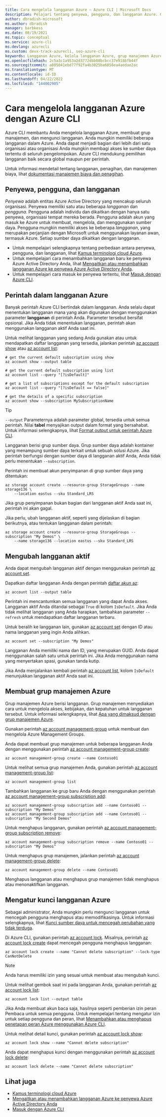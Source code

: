 ```yaml
---
title: Cara mengelola langganan Azure – Azure CLI | Microsoft Docs
description: Pelajari tentang penyewa, pengguna, dan langganan Azure. Gunakan Azure CLI untuk mengelola langganan Anda, membuat grup manajemen, dan mengunci langganan.
author: dbradish-microsoft
ms.author: dbradish
manager: barbkess
ms.date: 08/19/2021
ms.topic: conceptual
ms.service: azure-cli
ms.devlang: azurecli
ms.custom: devx-track-azurecli, seo-azure-cli
keywords: Langganan Azure, kelola langganan Azure, grup manajemen Azure, langganan set Azure cli, langganan pilih Azure cli
ms.openlocfilehash: 2c5a3c1a953a2d3772dbb08bcbcc37e9186fb44f
ms.sourcegitcommit: a805041ebd77f92fa4b3025ba6856ea4aedae2ac
ms.translationtype: MT
ms.contentlocale: id-ID
ms.lasthandoff: 04/22/2022
ms.locfileid: "144002905"
---
```

# <a name="how-to-manage-azure-subscriptions-with-the-azure-cli"></a>Cara mengelola langganan Azure dengan Azure CLI

Azure CLI membantu Anda mengelola langganan Azure, membuat grup manajemen, dan mengunci langganan.  Anda mungkin memiliki beberapa langganan dalam Azure. Anda dapat menjadi bagian dari lebih dari satu organisasi atau organisasi Anda mungkin membagi akses ke sumber daya tertentu di seluruh pengelompokan. Azure CLI mendukung pemilihan langganan baik secara global maupun per perintah.

Untuk informasi mendetail tentang langganan, penagihan, dan manajemen biaya, lihat [dokumentasi manajemen biaya dan penagihan](/azure/billing/).

## <a name="tenants-users-and-subscriptions"></a>Penyewa, pengguna, dan langganan

_Penyewa_ adalah entitas Azure Active Directory yang mencakup seluruh organisasi. Penyewa memiliki satu atau beberapa _langganan_ dan _pengguna_. Pengguna adalah individu dan dikaitkan dengan hanya satu penyewa, organisasi tempat mereka berada. Pengguna adalah akun yang masuk ke Azure untuk membuat, mengelola, dan menggunakan sumber daya. Pengguna mungkin memiliki akses ke beberapa _langganan_, yang merupakan perjanjian dengan Microsoft untuk menggunakan layanan awan, termasuk Azure. Setiap sumber daya dikaitkan dengan langganan.

* Untuk mempelajari selengkapnya tentang perbedaan antara penyewa, pengguna, dan langganan, lihat [Kamus terminologi cloud Azure](/azure/azure-glossary-cloud-terminology).
* Untuk mempelajari cara menambahkan langganan baru ke penyewa Azure Active Directory Anda, lihat [Mengaitkan atau menambahkan langganan Azure ke penyewa Azure Active Directory Anda](/azure/active-directory/active-directory-how-subscriptions-associated-directory).
* Untuk mempelajari cara masuk ke penyewa tertentu, lihat [Masuk dengan Azure CLI](./authenticate-azure-cli.md).

## <a name="commands-in-an-azure-subscription"></a>Perintah dalam langganan Azure

Banyak perintah Azure CLI bertindak dalam langganan. Anda selalu dapat menentukan langganan mana yang akan digunakan dengan menggunakan parameter **langganan** di perintah Anda. Parameter tersebut bersifat opsional. Jika Anda tidak menentukan langganan, perintah akan menggunakan langganan aktif Anda saat ini.

Untuk melihat langganan yang sedang Anda gunakan atau untuk mendapatkan daftar langganan yang tersedia, jalankan perintah [az account show](/cli/azure/account#az-account-show) atau [az account list](/cli/azure/account#az-account-list):

```azurecli
# get the current default subscription using show
az account show --output table

# get the current default subscription using list
az account list --query "[?isDefault]"

# get a list of subscriptions except for the default subscription
az account list --query "[?isDefault == false]"

# get the details of a specific subscription
az account show --subscription MySubscriptionName
```

> [!TIP]
> `--output` Parameternya adalah parameter global, tersedia untuk semua perintah. Nilai **tabel** menyajikan output dalam format yang bersahabat. Untuk informasi selengkapnya, lihat [Format output untuk perintah Azure CLI](./format-output-azure-cli.md).

Langganan berisi grup sumber daya. Grup sumber daya adalah kontainer yang menampung sumber daya terkait untuk sebuah solusi Azure. Jika perintah berfungsi dengan sumber daya di langganan aktif Anda, Anda tidak perlu menentukan `--subscription`.

Perintah ini membuat akun penyimpanan di grup sumber daya yang ditentukan:

```azurecli
az storage account create --resource-group StorageGroups --name storage136 \
    --location eastus --sku Standard_LRS
```

Jika grup penyimpanan bukan bagian dari langganan aktif Anda saat ini, perintah ini akan gagal.

Jika perlu, ubah langganan aktif, seperti yang dijelaskan di bagian berikutnya, atau tentukan langganan dalam perintah:

```azurecli
az storage account create --resource-group StorageGroups --subscription "My Demos" \
    --name storage136 --location eastus --sku Standard_LRS
```

## <a name="change-the-active-subscription"></a>Mengubah langganan aktif

Anda dapat mengubah langganan aktif dengan menggunakan perintah [az account set](/cli/azure/account#az-account-set).

Dapatkan daftar langganan Anda dengan perintah [daftar akun az](/cli/azure/account#az-account-list):

```azurecli
az account list --output table
```

Perintah ini mencantumkan semua langganan yang dapat Anda akses. Langganan aktif Anda ditandai sebagai `True` di kolom `IsDefault`. Jika Anda tidak melihat langganan yang Anda harapkan, tambahkan parameter `--refresh` untuk mendapatkan daftar langganan terbaru.

Untuk beralih ke langganan lain, gunakan [az account set](/cli/azure/account#az-account-set) dengan ID atau nama langganan yang ingin Anda alihkan.

```azurecli
az account set --subscription "My Demos"
```

Langganan Anda memiliki nama dan ID, yang merupakan GUID. Anda dapat menggunakan salah satu untuk perintah ini. Jika Anda menggunakan nama yang menyertakan spasi, gunakan tanda kutip.

Jika Anda menjalankan kembali perintah [az account list](/cli/azure/account#az_account_list), kolom `IsDefault` menunjukkan langganan aktif Anda saat ini.

## <a name="create-azure-management-groups"></a>Membuat grup manajemen Azure

Grup manajemen Azure berisi langganan. Grup manajemen menyediakan cara untuk mengelola akses, kebijakan, dan kepatuhan untuk langganan tersebut. Untuk informasi selengkapnya, lihat [Apa yang dimaksud dengan grup manajemen Azure](/azure/governance/management-groups/overview).

Gunakan perintah [az account management-group](../latest/docs-ref-autogen/account/management-group.yml) untuk membuat dan mengelola Azure Management Groups.

Anda dapat membuat grup manajemen untuk beberapa langganan Anda dengan menggunakan perintah [az account management-group create](/cli/azure/account/management-group#az-account-management-group-create):

```azurecli
az account management-group create --name Contoso01
```

Untuk melihat semua grup manajemen Anda, gunakan perintah [az account management-group list](/cli/azure/account/management-group#az-account-management-group-list):

```azurecli
az account management-group list
```

Tambahkan langganan ke grup baru Anda dengan menggunakan perintah [az account management-group subscription add](/cli/azure/account/management-group/subscription#az-account-management-group-subscription-add):

```azurecli
az account management-group subscription add --name Contoso01 --subscription "My Demos"
az account management-group subscription add --name Contoso01 --subscription "My Second Demos"
```

Untuk menghapus langganan, gunakan perintah [az account management-group subscription remove](/cli/azure/account/management-group/subscription#az-account-management-group-subscription-remove):

```azurecli
az account management-group subscription remove --name Contoso01 --subscription "My Demos"
```

Untuk menghapus grup manajemen, jalankan perintah [az account management-group delete](/cli/azure/account/management-group#az-account-management-group-delete):

```azurecli
az account management-group delete --name Contoso01
```

Menghapus langganan atau menghapus grup manajemen tidak menghapus atau menonaktifkan langganan.

## <a name="set-an-azure-subscription-lock"></a>Mengatur kunci langganan Azure

Sebagai administrator, Anda mungkin perlu mengunci langganan untuk mencegah pengguna menghapus atau memodifikasinya. Untuk informasi selengkapnya, lihat [Kunci sumber daya untuk mencegah perubahan yang tidak terduga](/azure/azure-resource-manager/management/lock-resources).

Di Azure CLI, gunakan perintah [az account lock](../latest/docs-ref-autogen/account/lock.yml). Misalnya, perintah [az account lock create](/cli/azure/account/lock#az-account-lock-create) dapat mencegah pengguna menghapus langganan:

```azurecli
az account lock create --name "Cannot delete subscription" --lock-type CanNotDelete
```

> [!NOTE]
> Anda harus memiliki izin yang sesuai untuk membuat atau mengubah kunci.

Untuk melihat gembok saat ini pada langganan Anda, gunakan perintah [az account lock list](/cli/azure/account/lock#az-account-lock-list):

```azurecli
az account lock list --output table
```

Jika Anda membuat akun baca saja, hasilnya seperti pemberian izin peran Pembaca untuk semua pengguna. Untuk mempelajari tentang mengatur izin untuk setiap pengguna dan peran, lihat [Menambahkan atau menghapus penetapan peran Azure menggunakan Azure CLI](/azure/role-based-access-control/role-assignments-cli).

Untuk melihat detail kunci, gunakan perintah [az account lock show](/cli/azure/account/lock#az-account-lock-show):

```azurecli
az account lock show --name "Cannot delete subscription"
```

Anda dapat menghapus kunci dengan menggunakan perintah [az account lock delete](/cli/azure/account/lock#az-account-lock-delete):

```azurecli
az account lock delete --name "Cannot delete subscription"
```

## <a name="see-also"></a>Lihat juga

* [Kamus terminologi cloud Azure](/azure/azure-glossary-cloud-terminology)
* [Mengaitkan atau menambahkan langganan Azure ke penyewa Azure Active Directory Anda](/azure/active-directory/active-directory-how-subscriptions-associated-directory)
* [Masuk dengan Azure CLI](./authenticate-azure-cli.md)